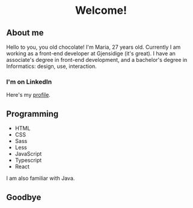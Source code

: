 <h1 align="center">Welcome!</h1>

## About me

Hello to you, you old chocolate! I'm Maria, 27 years old. Currently I am working as a front-end developer at Gjensidige (it's great). I have an associate's degree in front-end development, and a bachelor's degree in Informatics: design, use, interaction.

### I'm on LinkedIn

Here's my [profile](https://www.linkedin.com/in/maria-lilleberg/).

## Programming

- HTML
- CSS
- Sass
- Less
- JavaScript
- Typescript
- React

I am also familiar with Java.

## Goodbye
